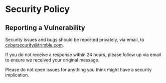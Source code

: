 # Security Policy

## Reporting a Vulnerability

Security issues and bugs should be reported privately, via email, to [cybersecurity@trimble.com](mailto:cybersecurity@trimble.com).

If you do not receive a response within 24 hours, please follow up via email to ensure we received your original message.

Please do not open issues for anything you think might have a security implication.
